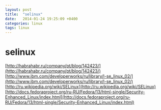 ```yaml
---
layout: post
title:  "selinux"
date:   2014-01-24 19:25:09 +0400
categories: linux
tags: linux
---
```


# selinux
[http://habrahabr.ru/company/pt/blog/142423/](http://habrahabr.ru/company/pt/blog/142423/)
[http://www.ibm.com/developerworks/ru/library/l-se_linux_02/](http://www.ibm.com/developerworks/ru/library/l-se_linux_02/)
[http://ru.wikipedia.org/wiki/SELinux](http://ru.wikipedia.org/wiki/SELinux)
[http://docs.fedoraproject.org/ru-RU/Fedora/13/html-single/Security-Enhanced_Linux/index.html](http://docs.fedoraproject.org/ru-RU/Fedora/13/html-single/Security-Enhanced_Linux/index.html)